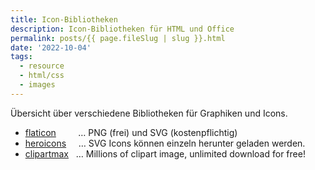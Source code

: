 ```yaml
---
title: Icon-Bibliotheken
description: Icon-Bibliotheken für HTML und Office
permalink: posts/{{ page.fileSlug | slug }}.html
date: '2022-10-04'
tags:
  - resource
  - html/css
  - images
---
```


Übersicht über verschiedene Bibliotheken für Graphiken und Icons.

- [flaticon][1] &nbsp; &nbsp; &nbsp; &nbsp; &hellip; PNG (frei) und SVG (kostenpflichtig)
- [heroicons][2] &nbsp; &nbsp; &hellip; SVG Icons können einzeln herunter geladen werden.
- [clipartmax][3] &nbsp; &hellip; Millions of clipart image, unlimited download for free!

[1]: <https://www.flaticon.com/free-icon> "Flat Icon"
[2]: <https://heroicons.com/> "Hero Icons"
[3]: <https://www.clipartmax.com/> "ClipArtMax"
